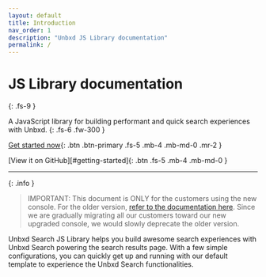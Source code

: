 ```yaml
---
layout: default
title: Introduction
nav_order: 1
description: "Unbxd JS Library documentation"
permalink: /
---
```


# JS Library documentation
{: .fs-9 }

A JavaScript library for building performant and quick search experiences with Unbxd.
{: .fs-6 .fw-300 }

[Get started now](#getting-started){: .btn .btn-primary .fs-5 .mb-4 .mb-md-0 .mr-2 }

[View it on GitHub][#getting-started]{: .btn .fs-5 .mb-4 .mb-md-0 }

---

{: .info }
> IMPORTANT: This document is ONLY for the customers using the new console. For the older version, [refer to the documentation here](https://unbxd.com/docs/site-search/integration-documentation/jssdk-documentation/). Since we are gradually migrating all our customers toward our new upgraded console, we would slowly deprecate the older version. 

Unbxd Search JS Library helps you build awesome search experiences with Unbxd Search powering the search results page. With a few simple configurations, you can quickly get up and running with our default template to experience the Unbxd Search functionalities.


